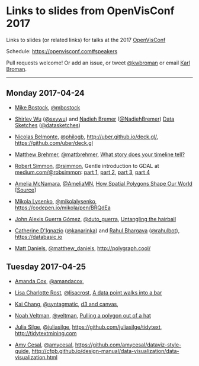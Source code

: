 # Links to slides from OpenVisConf 2017

Links to slides (or related links) for talks at the 2017
[OpenVisConf](https://openvisconf.com)

Schedule: <https://openvisconf.com#speakers>

Pull requests welcome! Or add an issue, or tweet
[@kwbroman](https://twitter.com/kwbroman) or email
[Karl Broman](http://kbroman.org).

---

## Monday 2017-04-24

- [Mike Bostock](https://bost.ocks.org/mike/), [@mbostock](https://twitter.com/mbostock)

- [Shirley Wu](http://sxywu.com/) ([@sxywu](https://twitter.com/sxywu)) and
  [Nadieh Bremer](https://www.visualcinnamon.com/) ([@NadiehBremer](https://twitter.com/NadiehBremer))
  [Data Sketches](http://www.datasketch.es/) ([@datasketches](https://twitter.com/datasketches))

- [Nicolas Belmonte](http://philogb.github.io/), [@philogb](https://twitter.com/philogb),
  <http://uber.github.io/deck.gl/>, <https://github.com/uber/deck.gl>

- [Matthew Brehmer](http://mattbrehmer.github.io/), [@mattbrehmer](https://twitter.com/mattbrehmer),
  [What story does your timeline tell?](http://mattbrehmer.github.io/pubs/ovc2017.pdf)

- [Robert Simmon](https://earthobservatory.nasa.gov/blogs/elegantfigures/), [@rsimmon](https://twitter.com/rsimmon),
  Gentle introduction to GDAL at
  [medium.com/@robsimmon](https://medium.com/@robsimmon):
  [part 1](https://medium.com/planet-stories/a-gentle-introduction-to-gdal-part-1-a3253eb96082),
  [part 2](https://medium.com/planet-stories/a-gentle-introduction-to-gdal-part-2-map-projections-gdalwarp-e05173bd710a),
  [part 3](https://medium.com/@robsimmon/a-gentle-introduction-to-gdal-part-3-geodesy-local-map-projections-794c6ff675ca),
  [part 4](https://medium.com/@robsimmon/a-gentle-introduction-to-gdal-part-4-working-with-satellite-data-d3835b5e2971)

- [Amelia McNamara](http://www.science.smith.edu/~amcnamara/), [@AmeliaMN](https://twitter.com/AmeliaMN),
  [How Spatial Polygons Shape Our World](https://github.com/AmeliaMN/SpatialPolygons/raw/master/SpatialAgg.pdf)
  \[[Source](https://github.com/AmeliaMN/SpatialPolygons)\]

- [Mikola Lysenko](https://github.com/mikolalysenko), [@mikolalysenko](https://twitter.com/mikolalysenko),
  <https://codepen.io/mikola/pen/BRQdEa>

- [John Alexis Guerra Gómez](http://johnguerra.co/), [@duto_guerra](https://twitter.com/duto_guerra),
  [Untangling the hairball](http://johnguerra.co/slides/untanglingTheHairball/#/)

- [Catherine D'Ignazio](http://www.kanarinka.com/) ([@kanarinka](twitter.com/kanarinka)) and
  [Rahul Bhargava](http://rahulbotics.com/) ([@rahulbot](https://twitter.com/rahulbot)),
  <https://databasic.io>

- [Matt Daniels](https://pudding.cool/), [@matthew_daniels](https://twitter.com/matthew_daniels),
  <http://polygraph.cool/>

## Tuesday 2017-04-25

- [Amanda Cox](http://amandacox.tumblr.com/), [@amandacox](https://twitter.com/amandacox),

- [Lisa Charlotte Rost](http://lisacharlotterost.de/), [@lisacrost](https://twitter.com/lisacrost),
  [A data point walks into a bar](https://github.com/lisacharlotterost/talk-slides/raw/master/1612_ADatpointWalksIntoABar.pdf)

- [Kai Chang](http://bl.ocks.org/syntagmatic), [@syntagmatic](https://twitter.com/syntagmatic),
  [d3 and canvas](https://bl.ocks.org/syntagmatic/raw/c157cd20973d7f92e913fac28cfa8a56/#1),

- [Noah Veltman](http://noahveltman.com), [@veltman](https://twitter.com/veltman),
  [Pulling a polygon out of a hat](https://github.com/veltman/openvis)

- [Julia Silge](http://juliasilge.com/), [@juliasilge](https://github.com/juliasilge),
  <https://github.com/juliasilge/tidytext>, <http://tidytextmining.com>

- [Amy Cesal](http://www.amycesal.com/), [@amycesal](https://twitter.com/amycesal),
  <https://github.com/amycesal/dataviz-style-guide>, <http://cfpb.github.io/design-manual/data-visualization/data-visualization.html>
